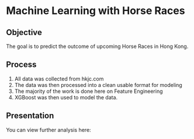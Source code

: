 # Machine Learning with Horse Races

## Objective

The goal is to predict the outcome of upcoming Horse Races in Hong Kong.

## Process

1. All data was collected from hkjc.com
2. The data was then processed into a clean usable format for modeling
3. The majority of the work is done here on Feature Engineering
4. XGBoost was then used to model the data.

## Presentation
You can view further analysis here:
